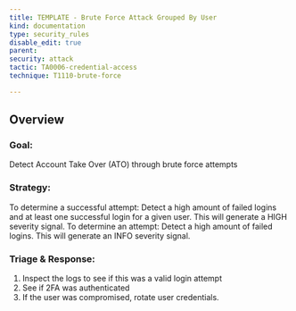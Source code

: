 ```yaml
---
title: TEMPLATE - Brute Force Attack Grouped By User
kind: documentation
type: security_rules
disable_edit: true
parent: 
security: attack
tactic: TA0006-credential-access
technique: T1110-brute-force

---
```


## Overview

### **Goal:**
Detect Account Take Over (ATO) through brute force attempts

### **Strategy:**
To determine a successful attempt: Detect a high amount of failed logins and at least one successful login for a given user. This will generate a HIGH severity signal.
To determine an attempt: Detect a high amount of failed logins. This will generate an INFO severity signal.

### **Triage & Response:**
1. Inspect the logs to see if this was a valid login attempt
2. See if 2FA was authenticated
3. If the user was compromised, rotate user credentials.
